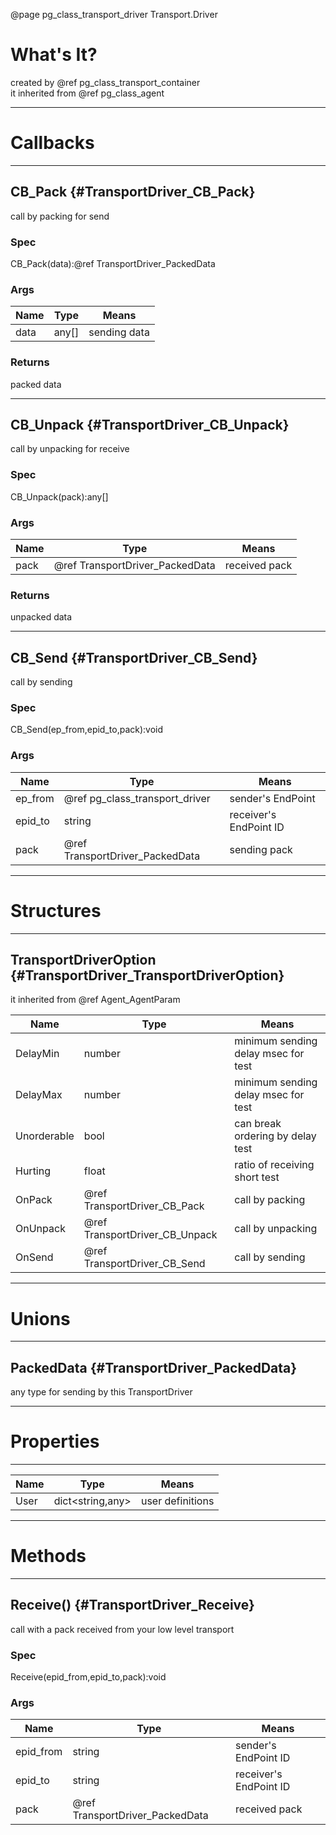 ﻿@page pg_class_transport_driver Transport.Driver

# What's It?

created by @ref pg_class_transport_container  
it inherited from @ref pg_class_agent  

-----
# Callbacks

-----
## CB_Pack {#TransportDriver_CB_Pack}

call by packing for send  

### Spec

CB_Pack(data):@ref TransportDriver_PackedData

### Args

| Name | Type | Means |
|------|------|-------|
| data | any[] | sending data |

### Returns

packed data

-----
## CB_Unpack {#TransportDriver_CB_Unpack}

call by unpacking for receive  

### Spec

CB_Unpack(pack):any[]

### Args

| Name | Type | Means |
|------|------|-------|
| pack | @ref TransportDriver_PackedData | received pack |

### Returns

unpacked data

-----
## CB_Send {#TransportDriver_CB_Send}

call by sending

### Spec

CB_Send(ep_from,epid_to,pack):void

### Args

| Name | Type | Means |
|------|------|-------|
| ep_from | @ref pg_class_transport_driver | sender's EndPoint |
| epid_to | string | receiver's EndPoint ID |
| pack | @ref TransportDriver_PackedData | sending pack |

-----
# Structures

-----
## TransportDriverOption {#TransportDriver_TransportDriverOption}

it inherited from @ref Agent_AgentParam 

| Name | Type | Means |
|------|------|-------|
| DelayMin | number | minimum sending delay msec for test |
| DelayMax | number | minimum sending delay msec for test |
| Unorderable | bool | can break ordering by delay test |
| Hurting | float | ratio of receiving short test |
| OnPack | @ref TransportDriver_CB_Pack | call by packing |
| OnUnpack | @ref TransportDriver_CB_Unpack | call by unpacking |
| OnSend | @ref TransportDriver_CB_Send | call by sending |

-----
# Unions

-----
## PackedData {#TransportDriver_PackedData}

any type for sending by this TransportDriver  

-----
# Properties

-----
| Name | Type | Means |
|------|------|-------|
| User | dict<string,any> | user definitions |

-----
# Methods

-----
## Receive() {#TransportDriver_Receive}

call with a pack received from your low level transport  

### Spec

Receive(epid_from,epid_to,pack):void

### Args

| Name | Type | Means |
|------|------|-------|
| epid_from | string | sender's EndPoint ID |
| epid_to | string | receiver's EndPoint ID |
| pack | @ref TransportDriver_PackedData | received pack |
